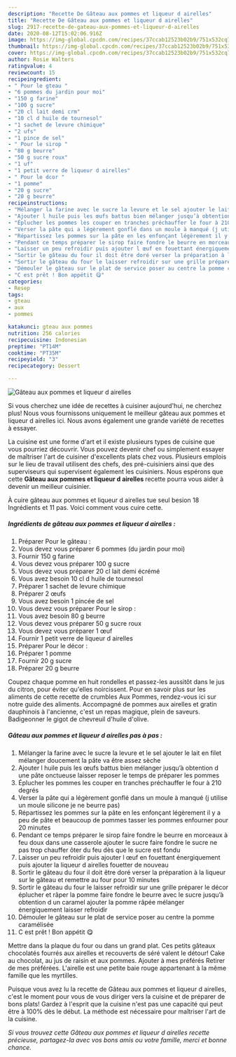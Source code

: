 ```yaml
---
description: "Recette De Gâteau aux pommes et liqueur d airelles"
title: "Recette De Gâteau aux pommes et liqueur d airelles"
slug: 2917-recette-de-gateau-aux-pommes-et-liqueur-d-airelles
date: 2020-08-12T15:02:06.916Z
image: https://img-global.cpcdn.com/recipes/37ccab12523b02b9/751x532cq70/gateau-aux-pommes-et-liqueur-d-airelles-photo-principale-de-la-recette.jpg
thumbnail: https://img-global.cpcdn.com/recipes/37ccab12523b02b9/751x532cq70/gateau-aux-pommes-et-liqueur-d-airelles-photo-principale-de-la-recette.jpg
cover: https://img-global.cpcdn.com/recipes/37ccab12523b02b9/751x532cq70/gateau-aux-pommes-et-liqueur-d-airelles-photo-principale-de-la-recette.jpg
author: Rosie Walters
ratingvalue: 4
reviewcount: 15
recipeingredient:
- " Pour le gteau "
- "6 pommes du jardin pour moi"
- "150 g farine"
- "100 g sucre"
- "20 cl lait demi crm"
- "10 cl d huile de tournesol"
- "1 sachet de levure chimique"
- "2 ufs"
- "1 pince de sel"
- " Pour le sirop "
- "80 g beurre"
- "50 g sucre roux"
- "1 uf"
- "1 petit verre de liqueur d airelles"
- " Pour le dcor "
- "1 pomme"
- "20 g sucre"
- "20 g beurre"
recipeinstructions:
- "Mélanger la farine avec le sucre la levure et le sel ajouter le lait en filet mélanger doucement la pâte va être assez sèche"
- "Ajouter l huile puis les œufs battus bien mélanger jusqu’à obtention d une pâte onctueuse laisser reposer le temps de préparer les pommes"
- "Éplucher les pommes les couper en tranches préchauffer le four à 210 degrés"
- "Verser la pâte qui a légèrement gonflé dans un moule à manqué (j utilise un moule silicone je ne beurre pas)"
- "Répartissez les pommes sur la pâte en les enfonçant légèrement il y a peu de pâte et beaucoup de pommes tasser les pommes enfourner pour 20 minutes"
- "Pendant ce temps préparer le sirop faire fondre le beurre en morceaux à feu doux dans une casserole ajouter le sucre faire fondre le sucre ne pas trop chauffer ôter du feu dès que le sucre est fondu"
- "Laisser un peu refroidir puis ajouter l œuf en fouettant énergiquement puis ajouter la liqueur d airelles fouetter de nouveau"
- "Sortir le gâteau du four il doit être doré verser la préparation à la liqueur sur le gâteau et remettre au four pour 10 minutes"
- "Sortir le gâteau du four le laisser refroidir sur une grille préparer le décor éplucher et râper la pomme faire fondre le beurre avec le sucre jusqu’à obtention d un caramel ajouter la pomme râpée mélanger énergiquement laisser refroidir"
- "Démouler le gâteau sur le plat de service poser au centre la pomme caramélisée"
- "C est prêt ! Bon appétit 😋"
categories:
- Resep
tags:
- gteau
- aux
- pommes

katakunci: gteau aux pommes 
nutrition: 256 calories
recipecuisine: Indonesian
preptime: "PT14M"
cooktime: "PT35M"
recipeyield: "3"
recipecategory: Dessert

---
```



![Gâteau aux pommes et liqueur d airelles](https://img-global.cpcdn.com/recipes/37ccab12523b02b9/751x532cq70/gateau-aux-pommes-et-liqueur-d-airelles-photo-principale-de-la-recette.jpg)

Si vous cherchez une idée de recettes à cuisiner aujourd'hui, ne cherchez plus! Nous vous fournissons uniquement le meilleur gâteau aux pommes et liqueur d airelles ici. Nous avons également une grande variété de recettes à essayer.

La cuisine est une forme d'art et il existe plusieurs types de cuisine que vous pourriez découvrir. Vous pouvez devenir chef ou simplement essayer de maîtriser l'art de cuisiner d'excellents plats chez vous. Plusieurs emplois sur le lieu de travail utilisent des chefs, des pré-cuisiniers ainsi que des superviseurs qui supervisent également les cuisiniers. Nous espérons que cette <strong> Gâteau aux pommes et liqueur d airelles </strong> recette pourra vous aider à devenir un meilleur cuisinier.

<!--inarticleads1-->

À cuire gâteau aux pommes et liqueur d airelles tue seul besion 18 Ingrédients et 11 pas. Voici comment vous cuire cette.

##### Ingrédients de gâteau aux pommes et liqueur d airelles :

1. Préparer  Pour le gâteau :
1. Vous devez vous préparer 6 pommes (du jardin pour moi)
1. Fournir 150 g farine
1. Vous devez vous préparer 100 g sucre
1. Vous devez vous préparer 20 cl lait demi écrémé
1. Vous avez besoin 10 cl d huile de tournesol
1. Préparer 1 sachet de levure chimique
1. Préparer 2 œufs
1. Vous avez besoin 1 pincée de sel
1. Vous devez vous préparer  Pour le sirop :
1. Vous avez besoin 80 g beurre
1. Vous devez vous préparer 50 g sucre roux
1. Vous devez vous préparer 1 œuf
1. Fournir 1 petit verre de liqueur d airelles
1. Préparer  Pour le décor :
1. Préparer 1 pomme
1. Fournir 20 g sucre
1. Préparer 20 g beurre


Coupez chaque pomme en huit rondelles et passez-les aussitôt dans le jus du citron, pour éviter qu&#39;elles noircissent. Pour en savoir plus sur les aliments de cette recette de crumbles Aux Pommes, rendez-vous ici sur notre guide des aliments. Accompagné de pommes aux airelles et gratin dauphinois à l&#39;ancienne, c&#39;est un repas magique, plein de saveurs. Badigeonner le gigot de chevreuil d&#39;huile d&#39;olive. 

<!--inarticleads2-->

##### Gâteau aux pommes et liqueur d airelles pas à pas :

1. Mélanger la farine avec le sucre la levure et le sel ajouter le lait en filet mélanger doucement la pâte va être assez sèche
1. Ajouter l huile puis les œufs battus bien mélanger jusqu’à obtention d une pâte onctueuse laisser reposer le temps de préparer les pommes
1. Éplucher les pommes les couper en tranches préchauffer le four à 210 degrés
1. Verser la pâte qui a légèrement gonflé dans un moule à manqué (j utilise un moule silicone je ne beurre pas)
1. Répartissez les pommes sur la pâte en les enfonçant légèrement il y a peu de pâte et beaucoup de pommes tasser les pommes enfourner pour 20 minutes
1. Pendant ce temps préparer le sirop faire fondre le beurre en morceaux à feu doux dans une casserole ajouter le sucre faire fondre le sucre ne pas trop chauffer ôter du feu dès que le sucre est fondu
1. Laisser un peu refroidir puis ajouter l œuf en fouettant énergiquement puis ajouter la liqueur d airelles fouetter de nouveau
1. Sortir le gâteau du four il doit être doré verser la préparation à la liqueur sur le gâteau et remettre au four pour 10 minutes
1. Sortir le gâteau du four le laisser refroidir sur une grille préparer le décor éplucher et râper la pomme faire fondre le beurre avec le sucre jusqu’à obtention d un caramel ajouter la pomme râpée mélanger énergiquement laisser refroidir
1. Démouler le gâteau sur le plat de service poser au centre la pomme caramélisée
1. C est prêt ! Bon appétit 😋


Mettre dans la plaque du four ou dans un grand plat. Ces petits gâteaux chocolatés fourrés aux airelles et recouverts de séré valent le détour! Cake au chocolat, au jus de raisin et aux pommes. Ajouter à mes préférés Retirer de mes préférées. L&#39;airelle est une petite baie rouge appartenant à la même famille que les myrtilles. 

<!--inarticleads1-->

<p>
Puisque vous avez lu la recette de Gâteau aux pommes et liqueur d airelles, c'est le moment pour vous de vous diriger vers la cuisine et de préparer de bons plats! Gardez à l'esprit que la cuisine n'est pas une capacité qui peut être à 100% dès le début. La méthode est nécessaire pour maîtriser l'art de la cuisine.
</p>

<p>
<i>Si vous trouvez cette Gâteau aux pommes et liqueur d airelles recette précieuse, partagez-la avec vos bons amis ou votre famille, merci et bonne chance.</i>
</p>
